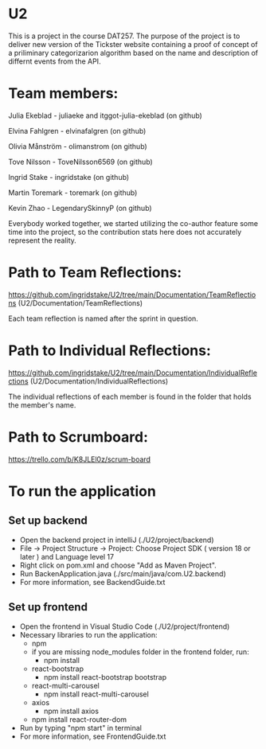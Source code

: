 # U2

This is a project in the course DAT257. 
The purpose of the project is to deliver new version of the Tickster website containing a proof of concept of a priliminary categorizarion algorithm based on the name and description of differnt events from the API.

# Team members:

Julia Ekeblad - juliaeke and itggot-julia-ekeblad (on github)

Elvina Fahlgren - elvinafalgren (on github)

Olivia Månström - olimanstrom (on github)

Tove Nilsson - ToveNilsson6569 (on github)

Ingrid Stake - ingridstake (on github)

Martin Toremark - toremark (on github)

Kevin Zhao - LegendarySkinnyP (on github)


Everybody worked together, we started utilizing the co-author feature some time into the project, so the contribution stats here does not accurately represent the reality.


# Path to Team Reflections:

https://github.com/ingridstake/U2/tree/main/Documentation/TeamReflections (U2/Documentation/TeamReflections)

Each team reflection is named after the sprint in question.

# Path to Individual Reflections:

https://github.com/ingridstake/U2/tree/main/Documentation/IndividualReflections (U2/Documentation/IndividualReflections)

The individual reflections of each member is found in the folder that holds the member's name.

# Path to Scrumboard:

https://trello.com/b/K8JLEl0z/scrum-board

# To run the application

## Set up backend

  - Open the backend project in intelliJ (./U2/project/backend)
  - File -> Project Structure -> Project: Choose Project SDK ( version 18 or later ) and Language level 17
  - Right click on pom.xml and choose "Add as Maven Project".
  - Run BackenApplication.java (./src/main/java/com.U2.backend)
  - For more information, see BackendGuide.txt

## Set up frontend

  - Open the frontend in Visual Studio Code (./U2/project/frontend)
  - Necessary libraries to run the application:
    - npm
    - if you are missing node_modules folder in the frontend folder, run:
    	- npm install
    - react-bootstrap
    	- npm install react-bootstrap bootstrap
    - react-multi-carousel
    	- npm install react-multi-carousel
    - axios
    	- npm install axios
    - npm install react-router-dom
  - Run by typing "npm start" in terminal
  - For more information, see FrontendGuide.txt
